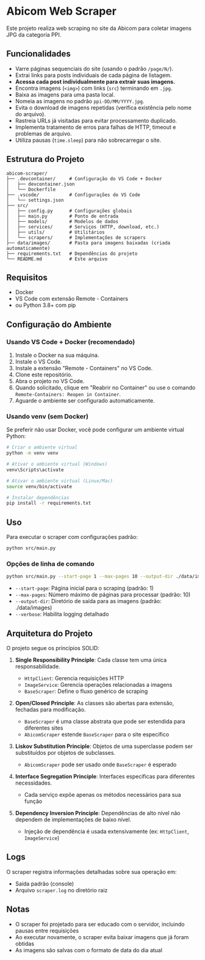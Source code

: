 # Abicom Web Scraper

Este projeto realiza web scraping no site da Abicom para coletar imagens JPG da categoria PPI.

## Funcionalidades

- Varre páginas sequenciais do site (usando o padrão `/page/N/`).
- Extrai links para posts individuais de cada página de listagem.
- **Acessa cada post individualmente para extrair suas imagens.**
- Encontra imagens (`<img>`) com links (`src`) terminando em `.jpg`.
- Baixa as imagens para uma pasta local.
- Nomeia as imagens no padrão `ppi-DD/MM/YYYY.jpg`.
- Evita o download de imagens repetidas (verifica existência pelo nome do arquivo).
- Rastreia URLs já visitadas para evitar processamento duplicado.
- Implementa tratamento de erros para falhas de HTTP, timeout e problemas de arquivo.
- Utiliza pausas (`time.sleep`) para não sobrecarregar o site.

## Estrutura do Projeto

```
abicom-scraper/
├── .devcontainer/     # Configuração do VS Code + Docker
│   ├── devcontainer.json
│   └── Dockerfile
├── .vscode/           # Configurações do VS Code
│   └── settings.json
├── src/
│   ├── config.py      # Configurações globais
│   ├── main.py        # Ponto de entrada
│   ├── models/        # Modelos de dados
│   ├── services/      # Serviços (HTTP, download, etc.)
│   ├── utils/         # Utilitários
│   └── scrapers/      # Implementações de scrapers
├── data/images/       # Pasta para imagens baixadas (criada automaticamente)
├── requirements.txt   # Dependências do projeto
└── README.md          # Este arquivo
```

## Requisitos

- Docker
- VS Code com extensão Remote - Containers
- ou Python 3.8+ com pip

## Configuração do Ambiente

### Usando VS Code + Docker (recomendado)

1. Instale o Docker na sua máquina.
2. Instale o VS Code.
3. Instale a extensão "Remote - Containers" no VS Code.
4. Clone este repositório.
5. Abra o projeto no VS Code.
6. Quando solicitado, clique em "Reabrir no Container" ou use o comando `Remote-Containers: Reopen in Container`.
7. Aguarde o ambiente ser configurado automaticamente.

### Usando venv (sem Docker)

Se preferir não usar Docker, você pode configurar um ambiente virtual Python:

```bash
# Criar o ambiente virtual
python -m venv venv

# Ativar o ambiente virtual (Windows)
venv\Scripts\activate

# Ativar o ambiente virtual (Linux/Mac)
source venv/bin/activate

# Instalar dependências
pip install -r requirements.txt
```

## Uso

Para executar o scraper com configurações padrão:

```bash
python src/main.py
```

### Opções de linha de comando

```bash
python src/main.py --start-page 1 --max-pages 10 --output-dir ./data/images --verbose
```

- `--start-page`: Página inicial para o scraping (padrão: 1)
- `--max-pages`: Número máximo de páginas para processar (padrão: 10)
- `--output-dir`: Diretório de saída para as imagens (padrão: ./data/images)
- `--verbose`: Habilita logging detalhado

## Arquitetura do Projeto

O projeto segue os princípios SOLID:

1. **Single Responsibility Principle**: Cada classe tem uma única responsabilidade.
   - `HttpClient`: Gerencia requisições HTTP
   - `ImageService`: Gerencia operações relacionadas a imagens
   - `BaseScraper`: Define o fluxo genérico de scraping

2. **Open/Closed Principle**: As classes são abertas para extensão, fechadas para modificação.
   - `BaseScraper` é uma classe abstrata que pode ser estendida para diferentes sites
   - `AbicomScraper` estende `BaseScraper` para o site específico

3. **Liskov Substitution Principle**: Objetos de uma superclasse podem ser substituídos por objetos de subclasses.
   - `AbicomScraper` pode ser usado onde `BaseScraper` é esperado

4. **Interface Segregation Principle**: Interfaces específicas para diferentes necessidades.
   - Cada serviço expõe apenas os métodos necessários para sua função

5. **Dependency Inversion Principle**: Dependências de alto nível não dependem de implementações de baixo nível.
   - Injeção de dependência é usada extensivamente (ex: `HttpClient`, `ImageService`)

## Logs

O scraper registra informações detalhadas sobre sua operação em:

- Saída padrão (console)
- Arquivo `scraper.log` no diretório raiz

## Notas

- O scraper foi projetado para ser educado com o servidor, incluindo pausas entre requisições
- Ao executar novamente, o scraper evita baixar imagens que já foram obtidas
- As imagens são salvas com o formato de data do dia atual